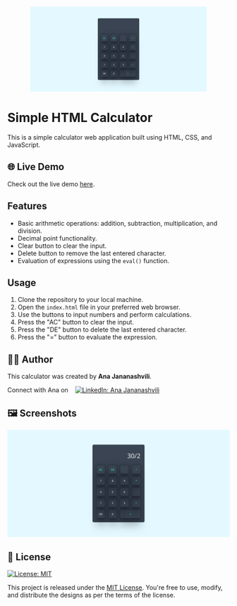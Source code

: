 <div align="center">
  <img src="image1.png" alt="Calculator Screenshot" width="400">
</div>

# Simple HTML Calculator

This is a simple calculator web application built using HTML, CSS, and JavaScript.

## 🌐 Live Demo

Check out the live demo [here](https://anajananashvili7.github.io/Calculator/).

## Features

- Basic arithmetic operations: addition, subtraction, multiplication, and division.
- Decimal point functionality.
- Clear button to clear the input.
- Delete button to remove the last entered character.
- Evaluation of expressions using the `eval()` function.

## Usage

1. Clone the repository to your local machine.
2. Open the `index.html` file in your preferred web browser.
3. Use the buttons to input numbers and perform calculations.
4. Press the "AC" button to clear the input.
5. Press the "DE" button to delete the last entered character.
6. Press the "=" button to evaluate the expression.



## 👩‍💻 Author

This calculator was created by **Ana Jananashvili**.

Connect with Ana on &nbsp;&nbsp;
<a href="https://www.linkedin.com/in/ana-jananashvili-a920211b6/">
  <img src="https://img.shields.io/badge/LinkedIn-Ana_Jananashvili-blue.svg" alt="LinkedIn: Ana Jananashvili">
</a>

## 🖼️ Screenshots

![Calculator Screenshot](image2.png)

## 📜 License
[![License: MIT](https://img.shields.io/badge/License-MIT-yellow.svg)](https://opensource.org/licenses/MIT)

This project is released under the [MIT License](LICENSE). You're free to use, modify, and distribute the designs as per the terms of the license.
